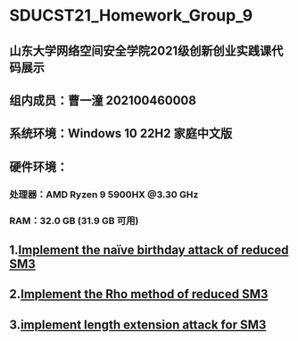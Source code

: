# SDUCST21_Homework_Group_9
## 山东大学网络空间安全学院2021级创新创业实践课代码展示

## 组内成员：曹一潼 202100460008

## 系统环境：Windows 10 22H2 家庭中文版

## 硬件环境：
### 处理器：AMD Ryzen 9 5900HX @3.30 GHz
### RAM：32.0 GB (31.9 GB 可用)

## 1.[Implement the naïve birthday attack of reduced SM3](https://github.com/OneBucket126/SDUCST21_Homework_Group_9/tree/main/1.sm3%E7%94%9F%E6%97%A5%E6%94%BB%E5%87%BB)

## 2.[Implement the Rho method of reduced SM3](https://github.com/OneBucket126/SDUCST21_Homework_Group_9/tree/main/2.SM3%20Rho)

## 3.[implement length extension attack for SM3](https://github.com/OneBucket126/SDUCST21_Homework_Group_9/tree/main/3.SM3%E9%95%BF%E5%BA%A6%E6%89%A9%E5%B1%95%E6%94%BB%E5%87%BB)
